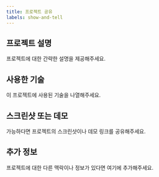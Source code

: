 ```yaml
---
title: 프로젝트 공유
labels: show-and-tell
---
```


## 프로젝트 설명

프로젝트에 대한 간략한 설명을 제공해주세요.

## 사용한 기술

이 프로젝트에 사용된 기술을 나열해주세요.

## 스크린샷 또는 데모

가능하다면 프로젝트의 스크린샷이나 데모 링크를 공유해주세요.

## 추가 정보

프로젝트에 대한 다른 맥락이나 정보가 있다면 여기에 추가해주세요.
